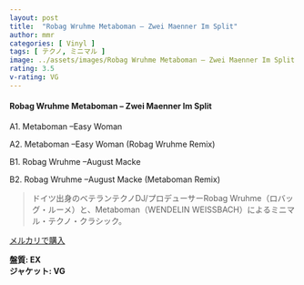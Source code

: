 ```yaml
---
layout: post
title:  "Robag Wruhme Metaboman – Zwei Maenner Im Split"
author: mmr
categories: [ Vinyl ]
tags: [ テクノ, ミニマル ]
image: ../assets/images/Robag Wruhme Metaboman – Zwei Maenner Im Split.jpg
rating: 3.5
v-rating: VG
---
```


#### Robag Wruhme Metaboman – Zwei Maenner Im Split

A1. Metaboman –Easy Woman

A2. Metaboman –Easy Woman (Robag Wruhme Remix)

B1. Robag Wruhme –August Macke

B2. Robag Wruhme –August Macke (Metaboman Remix)

> ドイツ出身のベテランテクノDJ/プロデューサーRobag Wruhme（ロバッグ・ルーメ）と、Metaboman（WENDELIN WEISSBACH）によるミニマル・テクノ・クラシック。

[メルカリで購入](https://jp.mercari.com/item/m74153006017)

<div class="mt-4 mb-4 d-flex align-items-center">
<strong class="mr-1">盤質: EX</strong>
</div>
<div class="mt-4 mb-4 d-flex align-items-center">
<strong class="mr-1">ジャケット: VG</strong>
</div>

